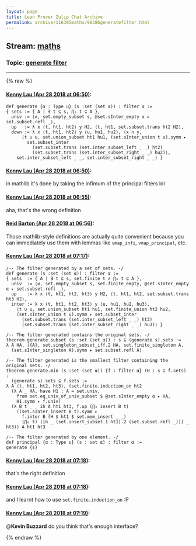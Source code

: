 ```yaml
---
layout: page
title: Lean Prover Zulip Chat Archive 
permalink: archive/116395maths/98386generatefilter.html
---
```


## Stream: [maths](index.html)
### Topic: [generate filter](98386generatefilter.html)

---


{% raw %}
#### [ Kenny Lau (Apr 28 2018 at 06:50)](https://leanprover.zulipchat.com/#narrow/stream/116395-maths/topic/generate%20filter/near/125807430):
```lean
def generate {α : Type u} (s :set (set α)) : filter α :=
{ sets := { A | ∃ t ⊆ s, ⋂₀ t ⊆ A },
  univ := ⟨∅, set.empty_subset s, @set.sInter_empty α ▸ set.subset.refl _⟩,
  up   := λ x ⟨t, ht1, ht2⟩ y H2, ⟨t, ht1, set.subset.trans ht2 H2⟩,
  down := λ x ⟨t, ht1, ht2⟩ y ⟨u, hu1, hu2⟩, ⟨x ∩ y,
      ⟨t ∪ u, set.union_subset ht1 hu1, (set.sInter_union t u).symm ▸
        set.subset_inter
          (set.subset.trans (set.inter_subset_left _ _) ht2)
          (set.subset.trans (set.inter_subset_right _ _) hu2)⟩,
    set.inter_subset_left _ _, set.inter_subset_right _ _⟩ }
```

#### [ Kenny Lau (Apr 28 2018 at 06:50)](https://leanprover.zulipchat.com/#narrow/stream/116395-maths/topic/generate%20filter/near/125807435):
in mathlib it's done by taking the infimum of the principal filters lol

#### [ Kenny Lau (Apr 28 2018 at 06:55)](https://leanprover.zulipchat.com/#narrow/stream/116395-maths/topic/generate%20filter/near/125807555):
aha, that's the wrong definition

#### [ Reid Barton (Apr 28 2018 at 06:56)](https://leanprover.zulipchat.com/#narrow/stream/116395-maths/topic/generate%20filter/near/125807596):
Those mathlib-style definitions are actually quite convenient because you can immediately use them with lemmas like `vmap_infi`, `vmap_principal`, etc.

#### [ Kenny Lau (Apr 28 2018 at 07:17)](https://leanprover.zulipchat.com/#narrow/stream/116395-maths/topic/generate%20filter/near/125808108):
```lean
/-- The filter generated by a set of sets. -/
def generate (s :set (set α)) : filter α :=
{ sets  := { A | ∃ t ⊆ s, set.finite t ∧ ⋂₀ t ⊆ A },
  univ  := ⟨∅, set.empty_subset s, set.finite_empty, @set.sInter_empty α ▸ set.subset.refl _⟩,
  up    := λ x ⟨t, ht1, ht2, ht3⟩ y H2, ⟨t, ht1, ht2, set.subset.trans ht3 H2⟩,
  inter := λ x ⟨t, ht1, ht2, ht3⟩ y ⟨u, hu1, hu2, hu3⟩,
    ⟨t ∪ u, set.union_subset ht1 hu1, set.finite_union ht2 hu2,
    (set.sInter_union t u).symm ▸ set.subset_inter
      (set.subset.trans (set.inter_subset_left _ _) ht3)
      (set.subset.trans (set.inter_subset_right _ _) hu3)⟩ }

/-- The filter generated contains the original sets. -/
theorem generate.subset (s :set (set α)) : s ⊆ (generate s).sets :=
λ A HA, ⟨{A}, set.singleton_subset_iff.2 HA, set.finite_singleton A,
  (set.sInter_singleton A).symm ▸ set.subset.refl A⟩

/-- The filter generated is the smallest filter containing the original sets. -/
theorem generate.min (s :set (set α)) {f : filter α} (H : s ⊆ f.sets) :
  (generate s).sets ⊆ f.sets :=
λ A ⟨t, ht1, ht2, ht3⟩, (set.finite.induction_on ht2
  (λ A _ HA, have H1 : A = set.univ,
    from set.eq_univ_of_univ_subset $ @set.sInter_empty α ▸ HA,
    H1.symm ▸ f.univ)
  (λ B t _ _ ih A ht1 ht3, f.up (⋂₀ insert B t)
    ((set.sInter_insert B t).symm ▸
      f.inter B (H $ ht1 $ set.mem_insert _ _)
      (⋂₀ t) (ih _ (set.insert_subset.1 ht1).2 (set.subset.refl _))) _ ht3)) A ht1 ht3

/-- The filter generated by one element. -/
def principal {α : Type u} (s : set α) : filter α :=
generate {s}
```

#### [ Kenny Lau (Apr 28 2018 at 07:18)](https://leanprover.zulipchat.com/#narrow/stream/116395-maths/topic/generate%20filter/near/125808120):
that's the right definition

#### [ Kenny Lau (Apr 28 2018 at 07:18)](https://leanprover.zulipchat.com/#narrow/stream/116395-maths/topic/generate%20filter/near/125808148):
and I learnt how to use `set.finite.induction_on` :P

#### [ Kenny Lau (Apr 28 2018 at 07:19)](https://leanprover.zulipchat.com/#narrow/stream/116395-maths/topic/generate%20filter/near/125808157):
@**Kevin Buzzard** do you think that's enough interface?


{% endraw %}

